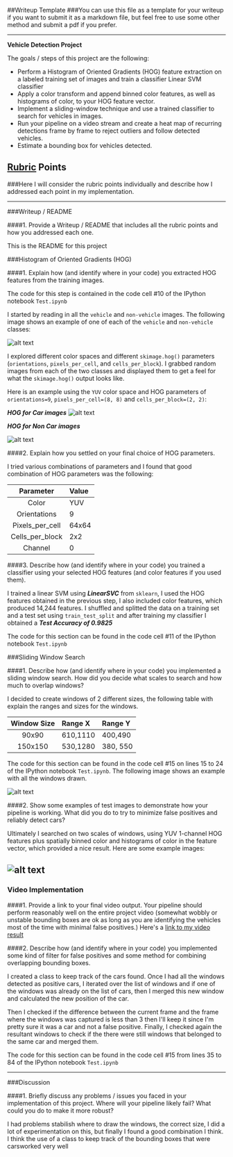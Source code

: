 ##Writeup Template
###You can use this file as a template for your writeup if you want to submit it as a markdown file, but feel free to use some other method and submit a pdf if you prefer.

---

**Vehicle Detection Project**

The goals / steps of this project are the following:

* Perform a Histogram of Oriented Gradients (HOG) feature extraction on a labeled training set of images and train a classifier Linear SVM classifier
* Apply a color transform and append binned color features, as well as histograms of color, to your HOG feature vector. 
* Implement a sliding-window technique and use a trained classifier to search for vehicles in images.
* Run your pipeline on a video stream and create a heat map of recurring detections frame by frame to reject outliers and follow detected vehicles.
* Estimate a bounding box for vehicles detected.

[//]: # (Image References)
[image1]: ./output_images/car_not_car.png
[image2]: ./output_images/hog_car_64.png
[image3]: ./output_images/hog_nocar_64.png
[image4]: ./output_images/sliding_window.png
[image5]: ./output_images/pipeline.png
[image6]: ./output_images/example_output.png

## [Rubric](https://review.udacity.com/#!/rubrics/513/view) Points
###Here I will consider the rubric points individually and describe how I addressed each point in my implementation.  

---
###Writeup / README

####1. Provide a Writeup / README that includes all the rubric points and how you addressed each one.    

This is the README for this project

###Histogram of Oriented Gradients (HOG)

####1. Explain how (and identify where in your code) you extracted HOG features from the training images.

The code for this step is contained in the code cell #10 of the IPython notebook `Test.ipynb`


I started by reading in all the `vehicle` and `non-vehicle` images.  The following image shows an example of one of each of the `vehicle` and `non-vehicle` classes:

![alt text][image1]

I explored different color spaces and different `skimage.hog()` parameters (`orientations`, `pixels_per_cell`, and `cells_per_block`).  I grabbed random images from each of the two classes and displayed them to get a feel for what the `skimage.hog()` output looks like.

Here is an example using the `YUV` color space and HOG parameters of `orientations=9`, `pixels_per_cell=(8, 8)` and `cells_per_block=(2, 2)`:


***HOG for Car images***
![alt text][image2]


***HOG for Non Car images***

![alt text][image3]


####2. Explain how you settled on your final choice of HOG parameters.

I tried various combinations of parameters and I found that good combination of HOG parameters was the following:


| Parameter        | Value   | 
|:----------------:|:--------| 
| Color            | YUV     | 
| Orientations     | 9       |
| Pixels_per_cell  | 64x64   |
| Cells_per_block  | 2x2     |
| Channel          | 0       |


####3. Describe how (and identify where in your code) you trained a classifier using your selected HOG features (and color features if you used them).

I trained a linear SVM using ***LinearSVC*** from `sklearn`, I used the HOG features obtained in the previous step, I also included color features, which produced 14,244 features. I shuffled and splitted the data on a training set and a test set using `train_test_split` and after training my classifier I obtained a ***Test Accuracy of 0.9825***

The code for this section can be found in the code cell #11 of the IPython notebook `Test.ipynb`

###Sliding Window Search

####1. Describe how (and identify where in your code) you implemented a sliding window search.  How did you decide what scales to search and how much to overlap windows?

I decided to create windows of 2 different sizes, the following table with explain the ranges and sizes for the windows.

| Window Size | Range X   | Range Y  | 
|:-----------:|:----------|:---------| 
| 90x90       | 610,1110  | 400,490  | 
| 150x150     | 530,1280  | 380, 550 | 


The code for this section can be found in the code cell #15 on lines 15 to 24 of the IPython notebook `Test.ipynb`. The following image shows an example with all the windows drawn.

![alt text][image4]


####2. Show some examples of test images to demonstrate how your pipeline is working.  What did you do to try to minimize false positives and reliably detect cars?

Ultimately I searched on two scales of windows, using YUV 1-channel HOG features plus spatially binned color and histograms of color in the feature vector, which provided a nice result.  Here are some example images:

![alt text][image5]
---

### Video Implementation

####1. Provide a link to your final video output.  Your pipeline should perform reasonably well on the entire project video (somewhat wobbly or unstable bounding boxes are ok as long as you are identifying the vehicles most of the time with minimal false positives.)
Here's a [link to my video result](https://youtu.be/0-LkvLX9XNU)


####2. Describe how (and identify where in your code) you implemented some kind of filter for false positives and some method for combining overlapping bounding boxes.

I created a class to keep track of the cars found. Once I had all the windows detected as positive cars, I iterated over the list of windows and if one of the windows was already on the list of cars, then I merged this new window and calculated the new position of the car.

Then I checked if the difference between the current frame and the frame where the windows was captured is less than 3 then I'll keep it since I'm pretty sure it was a car and not a false positive. Finally, I checked again the resultant windows to check if the there were still windows that belonged to the same car and merged them.

The code for this section can be found in the code cell #15 from lines 35 to 84 of the IPython notebook `Test.ipynb`


---

###Discussion

####1. Briefly discuss any problems / issues you faced in your implementation of this project.  Where will your pipeline likely fail?  What could you do to make it more robust?

I had problems stabilish where to draw the windows, the correct size, I did a lot of experimentation on this, but finally I found a good combination I think. I think the use of a class to keep track of the bounding boxes that were carsworked very well
